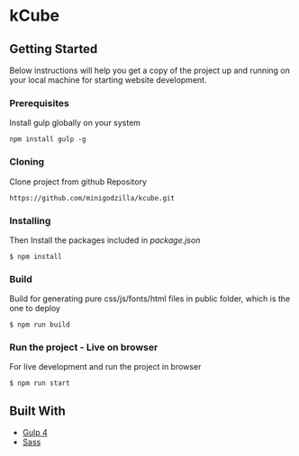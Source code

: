 # kCube

## Getting Started

Below instructions will help you get a copy of the project up and running on your local machine for starting website development.

### Prerequisites

Install gulp globally on your system

```
npm install gulp -g
```

### Cloning

Clone project from github Repository

```
https://github.com/minigodzilla/kcube.git
```

### Installing

Then Install the packages included in *package.json*

```
$ npm install
```

### Build

Build for generating pure css/js/fonts/html files in public folder, which is the one to deploy

```
$ npm run build
```

### Run the project - Live on browser

For live development and run the project in browser

```
$ npm run start
```

## Built With

* [Gulp 4](https://gulpjs.com/)
* [Sass](https://sass-lang.com/)

